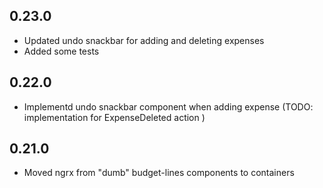 ## 0.23.0
* Updated undo snackbar for adding and deleting expenses
* Added some tests

## 0.22.0
* Implementd undo snackbar component when adding expense (TODO: implementation for ExpenseDeleted action )

## 0.21.0

* Moved ngrx from "dumb" budget-lines components to containers
